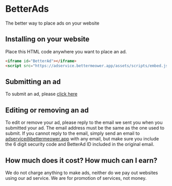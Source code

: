 # BetterAds
The better way to place ads on your website

## Installing on your website
Place this HTML code anywhere you want to place an ad.
```html
<iframe id="BetterAd"></iframe>
<script src="https://adservice.bettermeower.app/assets/scripts/embed.js"></script>
```

## Submitting an ad
To submit an ad, please [click here](https://forms.gle/2kiyNzzEqkitXPMe6)

## Editing or removing an ad
To edit or remove your ad, please reply to the email we sent you when you submitted your ad. The email address must be the same as the one used to submit. If you cannot reply to the email, simply send an email to adservice@bettermeower.app with any email, but make sure you include the 6 digit security code and BetterAd ID included in the original email.

## How much does it cost? How much can I earn?
We do not charge anything to make ads, neither do we pay out websites using our ad service. We are for promotion of services, not money.
